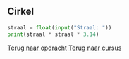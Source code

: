 ## Cirkel

```python
straal = float(input("Straal: "))
print(straal * straal * 3.14)
```

[Terug naar opdracht](/taken/cirkel.html)
[Terug naar cursus](/07_opvragen.html)